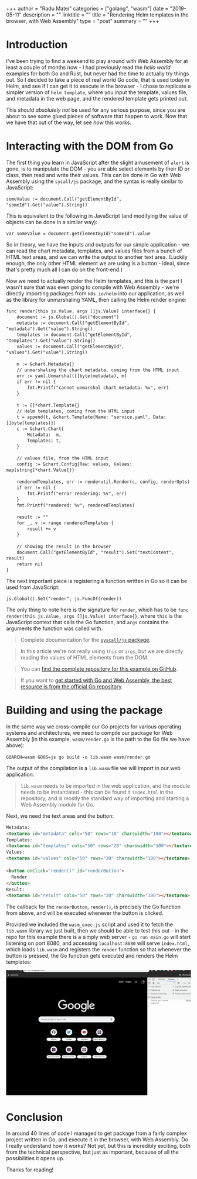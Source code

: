 +++
author = "Radu Matei"
categories = ["golang", "wasm"]
date = "2019-05-11"
description = ""
linktitle = ""
title = "Rendering Helm templates in the browser, with Web Assembly"
type = "post"
summary = ""
+++

# Introduction

I've been trying to find a weekend to play around with Web Assembly for at least a couple of months now - I had previously read the _hello world_ examples for both Go and Rust, but never had the time to actually try things out. So I decided to take a piece of real world Go code, that is used today in Helm, and see if I can get it to execute in the browser - I chose to replicate a simpler version of `helm template`, where you input the template, values file, and metadata in the web page, and the rendered template gets printed out.

This should _absolutely not_ be used for any serious purpose, since you are about to see some glued pieces of software that happen to work. Now that we have that out of the way, let see _how_ this works.

# Interacting with the DOM from Go

The first thing you learn in JavaScript after the slight amusement of `alert` is gone, is to manipulate the DOM - you are able select elements by their ID or class, then read and write their values.
This can be done in Go with Web Assembly using the `sycall/js` package, and the syntax is really similar to JavaScript:

```
someValue := document.Call("getElementById", "someId").Get("value").String()
```

This is equivalent to the following in JavaScript (and modifying the value of objects can be done in a similar way):

```
var someValue = document.getElementById("someId").value
```

So in theory, we have the inputs and outputs for our simple application - we can read the chart metadata, templates, and values files from a bunch of HTML text areas, and we can write the output to another text area. (Luckily enough, the only other HTML element we are using is a button - ideal, since that's pretty much all I can do on the front-end.)

Now we need to actually render the Helm templates, and this is the part I wasn't sure that was even going to compile with Web Assembly - we're directly importing packages from `k8s.io/helm` into our application, as well as the library for unmarshaling YAML, then calling the Helm render engine:

```golang
func render(this js.Value, args []js.Value) interface{} {
	document := js.Global().Get("document")
	metadata := document.Call("getElementById", "metadata").Get("value").String()
	templates := document.Call("getElementById", "templates").Get("value").String()
	values := document.Call("getElementById", "values").Get("value").String()

    m := &chart.Metadata{}
    // unmarshaling the chart metadata, coming from the HTML input
	err := yaml.Unmarshal([]byte(metadata), m)
	if err != nil {
		fmt.Printf("cannot unmarshal chart metadata: %v", err)
	}

    t := []*chart.Template{}
    // Helm templates, coming from the HTML input
	t = append(t, &chart.Template{Name: "service.yaml", Data: []byte(templates)})
	c := &chart.Chart{
		Metadata:  m,
		Templates: t,
    }

    // values file, from the HTML input
	config := &chart.Config{Raw: values, Values: map[string]*chart.Value{}}

	renderedTemplates, err := renderutil.Render(c, config, renderOpts)
	if err != nil {
		fmt.Printf("error rendering: %v", err)
	}
	fmt.Printf("rendered: %v", renderedTemplates)

	result := ""
	for _, v := range renderedTemplates {
		result += v
	}

    // showing the result in the browser
	document.Call("getElementById", "result").Set("textContent", result)
	return nil
}
```

The next important piece is registering a function written in Go so it can be used from JavaScript:

```
js.Global().Set("render", js.FuncOf(render))
```

The only thing to note here is the signature for `render`, which has to be `func render(this js.Value, args []js.Value) interface{}`, where `this` is the JavaScript context that calls the Go function, and `args` contains the arguments the function was called with.

> Complete documentation for the [`syscall/js` package](https://godoc.org/syscall/js).

> In this article we're not really using `this` or `args`, but we are directly reading the values of HTML elements from the DOM.

> You can [find the complete repository for this example on GitHub](https://github.com/radu-matei/helm-template-wasm).

> If you want to [get started with Go and Web Assembly, the best resource is from the official Go repository](https://github.com/golang/go/wiki/WebAssembly).

# Building and using the package

In the same way we cross-compile our Go projects for various operating systems and architectures, we need to compile our package for Web Assembly (in this example, `wasm/render.go` is the path to the Go file we have above):

`GOARCH=wasm GOOS=js go build -o lib.wasm wasm/render.go`

The output of the compilation is a `lib.wasm` file we will import in our web application.

> `lib.wasm` needs to be imported in the web application, and the module needs to be instantiated - this can be found it `index.html` in the repository, and is mostly the standard way of importing and starting a Web Assembly module for Go.

Next, we need the text areas and the button:

```html
Metadata:
<textarea id="metadata" cols="50" rows="10" charswidth="100"></textarea>
Templates:
<textarea id="templates" cols="50" rows="20" charswidth="100"></textarea>
Values:
<textarea id="values" cols="50" rows="20" charswidth="100"></textarea>

<button onClick="render()" id="renderButton">
  Render
</button>
Result:
<textarea id="result" cols="50" rows="20" charswidth="100"></textarea>
```

The callback for the `renderButton`, `render()`, is precisely the Go function from above, and will be executed whenever the button is clicked.

Provided we included the `wasm_exec.js` script and used it to fetch the `lib.wasm` library we just built, then we should be able to test this out - in the repo for this example there is a simply web server - `go run main.go` will start listening on port 8080, and accessing `localhost:8080` will serve `index.html`, which loads `lib.wasm` and registers the `render` function so that whenever the button is pressed, the Go function gets executed and renders the Helm templates:

![](/img/article-photos/helm-wasm/helm-wasm.gif)

# Conclusion

In around 40 lines of code I managed to get package from a fairly complex project written in Go, and execute it in the browser, with Web Assembly. Do I really understand how it works? Not yet, but this is incredibly exciting, both from the technical perspective, but just as important, because of all the possibilities it opens up.

Thanks for reading!
